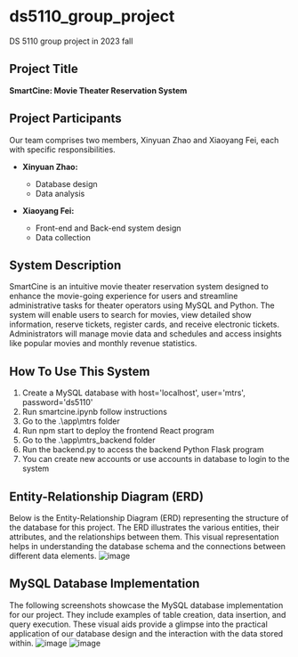 # ds5110_group_project
DS 5110 group project in 2023 fall

## Project Title
**SmartCine: Movie Theater Reservation System**

## Project Participants
Our team comprises two members, Xinyuan Zhao and Xiaoyang Fei, each with specific responsibilities.

- **Xinyuan Zhao:** 
  - Database design 
  - Data analysis


- **Xiaoyang Fei:** 
  - Front-end and Back-end system design
  -   Data collection


## System Description
SmartCine is an intuitive movie theater reservation system designed to enhance the movie-going experience for users and streamline administrative tasks for theater operators using MySQL and Python. The system will enable users to search for movies, view detailed show information, reserve tickets, register cards, and receive electronic tickets. Administrators will manage movie data and schedules and access insights like popular movies and monthly revenue statistics.

## How To Use This System
1. Create a MySQL database with host='localhost', user='mtrs', password='ds5110'
2. Run smartcine.ipynb follow instructions
3. Go to the .\app\mtrs folder
4. Run npm start to deploy the frontend React program
5. Go to the .\app\mtrs_backend folder
6. Run the backend.py to access the backend Python Flask program
7. You can create new accounts or use accounts in database to login to the system


## Entity-Relationship Diagram (ERD)
Below is the Entity-Relationship Diagram (ERD) representing the structure of the database for this project. The ERD illustrates the various entities, their attributes, and the relationships between them. This visual representation helps in understanding the database schema and the connections between different data elements.
![image](https://github.com/xinyuan-zhao/Movie-Theater-Reservation-System/assets/55670831/e3778cc0-6b3b-4168-a0ae-ec52cba93554)

## MySQL Database Implementation
The following screenshots showcase the MySQL database implementation for our project. They include examples of table creation, data insertion, and query execution. These visual aids provide a glimpse into the practical application of our database design and the interaction with the data stored within.
![image](https://github.com/xinyuan-zhao/Movie-Theater-Reservation-System/assets/55670831/730a30e5-7e7d-4b8c-a93d-70a45b89f1e6)
![image](https://github.com/xinyuan-zhao/Movie-Theater-Reservation-System/assets/55670831/d9ba1387-b962-4638-b585-965ace56055c)


